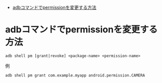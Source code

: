 <!-- TOC depthFrom:1 depthTo:6 withLinks:1 updateOnSave:1 orderedList:0 -->

- [adbコマンドでpermissionを変更する方法](#adbコマントてpermissionを変更する方法)

<!-- /TOC -->


# adbコマンドでpermissionを変更する方法

```
adb shell pm [grant|revoke] <package-name> <permission-name>
```

例

```
adb shell pm grant com.example.myapp android.permission.CAMERA
```


